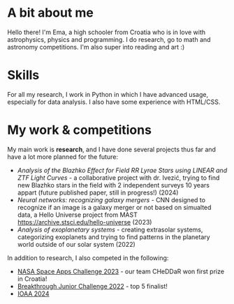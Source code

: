 # A bit about me
Hello there! I'm Ema, a high schooler from Croatia who is in love with astrophysics, physics and programming. I do research, go to math and astronomy competitions. I'm also super into reading and art :)

# Skills
For all my research, I work in Python in which I have advanced usage, especially for data analysis. I also have some experience with HTML/CSS. 

# My work & competitions
My main work is **research**, and I have done several projects thus far and have a lot more planned for the future:

- _Analysis of the Blazhko Effect for Field RR Lyrae Stars using LINEAR and ZTF Light Curves_ - a collaborative project with dr. Ivezić, trying to find new Blazhko stars in the field with 2 independent surveys 10 years appart (future published paper, still in progress!) (2024)
- _Neural networks: recognizing galaxy mergers_ - CNN designed to recognize if an image is a galaxy merger or not based on simualted data, a Hello Universe project from MAST https://archive.stsci.edu/hello-universe (2023)
- _Analysis of exoplanetary systems_ - creating extrasolar systems, categorizing exoplanets and trying to find patterns in the planetary world outside of our solar system (2022)

In addition to research, I also competed in the following:
- [NASA Space Apps Challenge 2023](https://github.com/emadonev/hackathon2023) - our team CHeDDaR won first prize in Croatia!
- [Breakthrough Junior Challenge 2022](https://breakthroughjuniorchallenge.org/winners/2022) - top 5 finalist!
- [IOAA 2024](https://ioaa2024.on.br/index.html)


<!---
emadonev/emadonev is a ✨ special ✨ repository because its `README.md` (this file) appears on your GitHub profile.
You can click the Preview link to take a look at your changes.
--->
